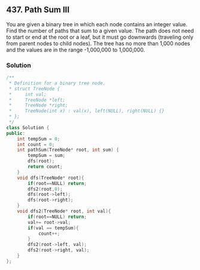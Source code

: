 
## 437. Path Sum III

You are given a binary tree in which each node contains an integer value.
Find the number of paths that sum to a given value.
The path does not need to start or end at the root or a leaf, but it must go downwards (traveling only from parent nodes to child nodes).
The tree has no more than 1,000 nodes and the values are in the range -1,000,000 to 1,000,000.

### Solution

``` c++
/**
 * Definition for a binary tree node.
 * struct TreeNode {
 *     int val;
 *     TreeNode *left;
 *     TreeNode *right;
 *     TreeNode(int x) : val(x), left(NULL), right(NULL) {}
 * };
 */
class Solution {
public:
    int tempSum = 0;
    int count = 0;
    int pathSum(TreeNode* root, int sum) {
        tempSum = sum;
        dfs(root);
        return count;
    }
    void dfs(TreeNode* root){
        if(root==NULL) return;
        dfs2(root,0);
        dfs(root->left);
        dfs(root->right);
    }
    void dfs2(TreeNode* root, int val){
        if(root==NULL) return;
        val+= root->val;
        if(val == tempSum){
            count++;
        }
        dfs2(root->left, val);
        dfs2(root->right, val);
    }
};
```